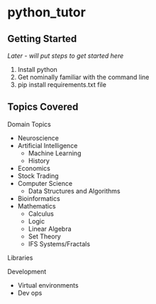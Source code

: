 # python_tutor

## Getting Started

*Later - will put steps to get started here*

1) Install python
2) Get nominally familiar with the command line
3) pip install requirements.txt file


## Topics Covered

Domain Topics
- Neuroscience
- Artificial Intelligence
  - Machine Learning
  - History
- Economics
- Stock Trading
- Computer Science
  - Data Structures and Algorithms
- Bioinformatics
- Mathematics
  - Calculus
  - Logic
  - Linear Algebra
  - Set Theory
  - IFS Systems/Fractals

Libraries


Development
- Virtual environments
- Dev ops